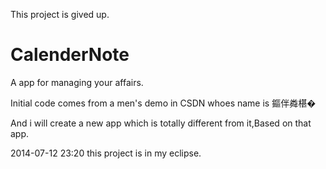 This project is gived up.

CalenderNote
============

A app for managing your affairs.

Initial code comes from a men's demo in CSDN whoes name is  鏂伴粦椹�

And i will create a new app which is totally different from it,Based on that app.

2014-07-12 23:20 this project is in my eclipse.

